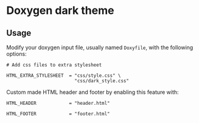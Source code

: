 # Doxygen dark theme

## Usage

Modify your doxygen input file, usually named `Doxyfile`, with the following options:

```
# Add css files to extra stylesheet

HTML_EXTRA_STYLESHEET  = "css/style.css" \
                         "css/dark_style.css"
```

Custom made HTML header and footer by enabling this feature with:

```
HTML_HEADER            = "header.html"

HTML_FOOTER            = "footer.html"
```


